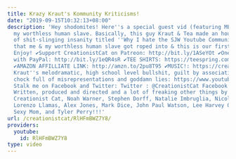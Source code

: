 ```yaml
---
title: Krazy Kraut's Kommunity Kriticisms!
date: "2019-09-15T10:32:13+08:00"
description: 'Hey shodomites! Here''s a special guest vid (featuring ME too!) from
  my worthless human slave. Basically, this guy Kraut & Tea made an hour long marathon
  of shit-slinging insanity titled ''Why I hate the SJW Youtube Community" (link below)
  that me & my worthless human slave got roped into & this is our first response.
  Enjoy! ✔Support CreationistCat on Patreon: http://bit.ly/1ASeYOt ✔One-time contribution
  with PayPal: http://bit.ly/1eQR4sR ✔TEE SHIRTS: https://teespring.com/stores/creationist-cat
  ✔AMAZON AFFILLIATE LINK: http://amzn.to/2pu8T95 ✔MUSIC!: https://creationistcat.bandcamp.com/
  Kraut''s melodramatic, high school level bullshit, guilt by association video that''s
  chock full of misrepresentations and goddamn lies: https://www.youtube.com/watch?v=GIhpzXZCWtA&t=3061s
  Stalk me on Facebook and Twitter: Twitter : @CreationistCat Facebook : CreationistCat
  Written, produced and directed and a lot of freaking other things by Vadim Newquist,
  Creationist Cat, Noah Warner, Stephen Dorff, Natalie Imbruglia, Nicolette Sheridan,
  Lorenzo Llamas, Alex Jones, Mark Dice, John Paul Watson, Lee Harvey Oswald, Your
  Sexy Mom, and Tyler Perry!!!'
url: /creationistcat/RlHFmBWZ7Y8/
providers:
  youtube:
    id: RlHFmBWZ7Y8
type: video
---
```

